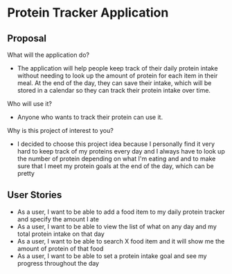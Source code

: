 # Protein Tracker Application

## Proposal

What will the application do?
- The application will help people keep track of their daily protein intake without needing to look up the amount of protein for each item in their meal. At the end of the day, they can save their intake, which will be stored in a calendar so they can track their protein intake over time. 

Who will use it?
- Anyone who wants to track their protein can use it.

Why is this project of interest to you?
- I decided to choose this project idea because I personally find it very hard to keep track of my proteins every day and I always have to look up the number of protein depending on what I'm eating and and to make sure that I meet my protein goals at the end of the day, which can be pretty

## User Stories
- As a user, I want to be able to add a food item to my daily protein tracker and specify the amount I ate
- As a user, I want to be able to view the list of what on any day and my total protein intake on that day
- As a user, I want to be able to search X food item and it will show me the amount of protein of that food
- As a user, I want to be able to set a protein intake goal and see my progress throughout the day